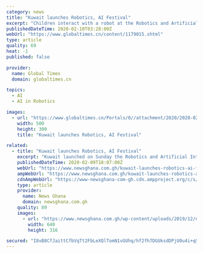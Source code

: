 ```yaml
---
category: news
title: "Kuwait launches Robotics, AI Festival"
excerpt: "Children interact with a robot at the Robotics and Artificial Intelligence (AI) Festival in Hawalli Governorate, Kuwait, on Feb. 9, 2020. Kuwait launched on Sunday the Robotics and Artificial Intelligence (AI) Festival to promote the scientific awareness in Kuwait. (Photo by Ghazy Qaffaf/Xinhua) Children interact with a robot at the Robotics ..."
publishedDateTime: 2020-02-10T03:28:00Z
webUrl: "https://www.globaltimes.cn/content/1179015.shtml"
type: article
quality: 69
heat: -1
published: false

provider:
  name: Global Times
  domain: globaltimes.cn

topics:
  - AI
  - AI in Robotics

images:
  - url: "https://www.globaltimes.cn/Portals/0//attachment/2020/2020-02-10/808cb021-a4c3-4e01-85bb-a8676037f73d.jpeg"
    width: 500
    height: 300
    title: "Kuwait launches Robotics, AI Festival"

related:
  - title: "Kuwait launches Robotics, AI Festival"
    excerpt: "Kuwait launched on Sunday the Robotics and Artificial Intelligence (AI) Festival to promote the scientific awareness in Kuwait. At the opening ceremony, Salam Al-Ablani, scientific culture director of the Kuwait Foundation for Advancement of Science (KFAS), said that the festival aims at boosting the scientific culture in smart industries and ..."
    publishedDateTime: 2020-02-09T18:07:00Z
    webUrl: "https://www.newsghana.com.gh/kuwait-launches-robotics-ai-festival/"
    ampWebUrl: "https://www.newsghana.com.gh/kuwait-launches-robotics-ai-festival/"
    cdnAmpWebUrl: "https://www-newsghana-com-gh.cdn.ampproject.org/c/s/www.newsghana.com.gh/kuwait-launches-robotics-ai-festival/"
    type: article
    provider:
      name: News Ghana
      domain: newsghana.com.gh
    quality: 89
    images:
      - url: "https://www.newsghana.com.gh/wp-content/uploads/2019/12/newsghanalogo.png"
        width: 640
        height: 316

secured: "I8vB8CfJaittCfbVqTt2FbLeXQlTomN1vGUhq/hf2fh7DGUksdDPjU0u4i+qSZ0K5bttfOY6fmlGoSGiX3QEuaviX6xHwKKQd2KhygBVH9U1IfRJ5WEpAPPBTrnLLKjhLEAQF1kadE+yaor3tm+LF2xz2NsnEIEkQeC1IIsk/sAgrwIUcJ1YUIg/O66Z9JqpquNMfmq2DPqB1sC6fCp4LBDn7MZXvBFBpzD8XY+EgbB+Er9GZq0CbVMlo/HSoQQIQ5Q6bs+uQFiK9u070sovugr0B9yZtmJiz66qqsyGCUYyhK9AniwfKVdH1RmUxf6EGV7s69woNUr8/m1Af2aWOc3j+4s/JiNpy5GDky482kp34xqJ1PKn6ZKiQPdgnBWyabhlzsP7C+HljNxkXvcIAeE1dravT5U9hoNy5DBG6XcF5tHZdKCKhR+NvAr/yvOBOt0Jqyg0NZZF1e4lPLihwBCW8C6tcQ/NjxGStO8gvWM=;k5GJ7D6KpVfmv/6hScFang=="
---
```


